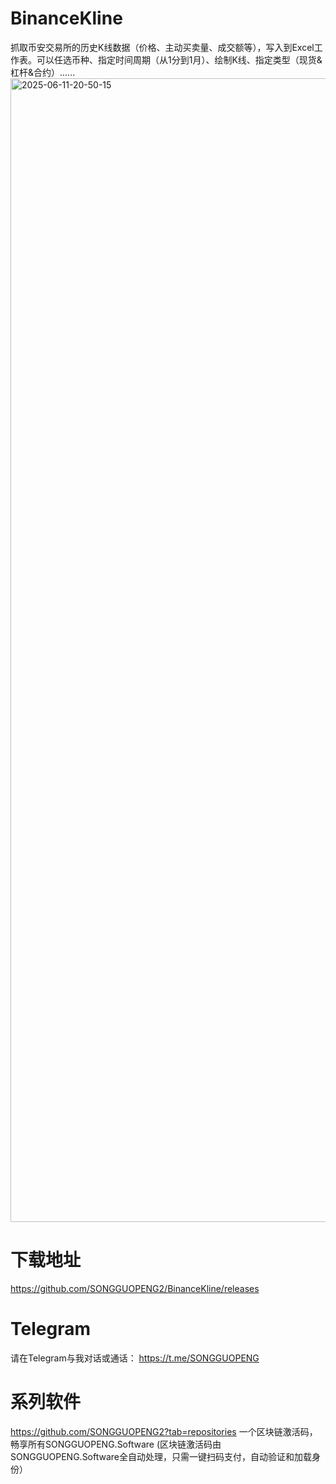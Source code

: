 # BinanceKline
抓取币安交易所的历史K线数据（价格、主动买卖量、成交额等），写入到Excel工作表。可以任选币种、指定时间周期（从1分到1月）、绘制K线、指定类型（现货&amp;杠杆&amp;合约）......
<img width="2295" height="1830" alt="2025-06-11-20-50-15" src="https://github.com/user-attachments/assets/cd7821d9-e85c-43c3-823b-441bb4d04213" />

# 下载地址
https://github.com/SONGGUOPENG2/BinanceKline/releases

# Telegram
请在Telegram与我对话或通话： https://t.me/SONGGUOPENG

# 系列软件
https://github.com/SONGGUOPENG2?tab=repositories
一个区块链激活码，畅享所有SONGGUOPENG.Software
(区块链激活码由SONGGUOPENG.Software全自动处理，只需一键扫码支付，自动验证和加载身份）
